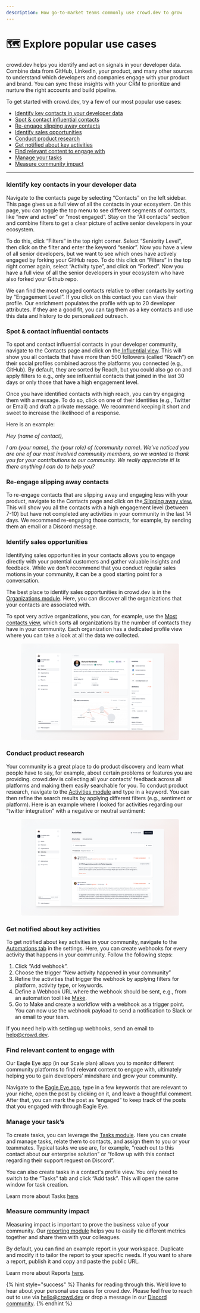 ```yaml
---
description: How go-to-market teams commonly use crowd.dev to grow
---
```


# 🗺 Explore popular use cases

crowd.dev helps you identify and act on signals in your developer data. Combine data from GitHub, LinkedIn, your product, and many other sources to understand which developers and companies engage with your product and brand. You can sync these insights with your CRM to prioritize and nurture the right accounts and build pipeline.

To get started with crowd.dev, try a few of our most popular use cases:

* [Identify key contacts in your developer data](explore-popular-use-cases.md#identify-key-contacts-in-your-developer-data)
* [Spot & contact influential contacts ](explore-popular-use-cases.md#spot-and-contact-influential-members)
* [Re-engage slipping away contacts](explore-popular-use-cases.md#re-engage-slipping-away-members)
* [Identify sales opportunities](explore-popular-use-cases.md#identify-sales-opportunities)
* [Conduct product research](explore-popular-use-cases.md#conduct-product-research)
* [Get notified about key activities](explore-popular-use-cases.md#get-notified-about-key-community-activities)
* [Find relevant content to engage with](explore-popular-use-cases.md#find-relevant-content-to-engage-with)
* [Manage your t](explore-popular-use-cases.md#manage-your-daily-community-to-dos)[asks](explore-popular-use-cases.md#manage-your-tasks)
* [Measure community impact](explore-popular-use-cases.md#measure-community-impact)

***

### Identify key contacts in your developer data

Navigate to the contacts page by selecting “Contacts” on the left sidebar. This page gives us a full view of all the contacts in your ecosystem. On this page, you can toggle the top menu to see different segments of contacts, like “new and active” or “most engaged”. Stay on the “All contacts” section and combine filters to get a clear picture of active senior developers in your ecosystem.

To do this, click “Filters” in the top right corner.  Select “Seniority Level”, then click on the filter and enter the keyword “senior”. Now you have a view of all senior developers, but we want to see which ones have actively engaged by forking your GitHub repo. To do this click on “Filters” in the top right corner again, select “Activity type”, and click on “Forked”. Now you have a full view of all the senior developers in your ecosystem who have also forked your Github repo.&#x20;

We can find the most engaged contacts relative to other contacts by sorting by “Engagement Level”. If you click on this contact you can view their profile. Our enrichment populates the profile with up to 20 developer attributes. If they are a good fit, you can tag them as a key contacts and use this data and history to do personalized outreach.&#x20;

### Spot & contact influential contacts

To spot and contact influential contacts in your developer community, navigate to the Contacts page and click on the[ Influential view](https://app.crowd.dev/contacts?search=\&relation=and\&order.prop=lastActive\&order.order=descending\&settings.bot=exclude\&settings.teamMember=exclude\&settings.organization=exclude\&reach.operator=gte\&reach.value=500). This will show you all contacts that have more than 500 followers (called “Reach”) on their social profiles combined across the platforms you connected (e.g., GitHub). By default, they are sorted by Reach, but you could also go on and apply filters to e.g., only see influential contacts that joined in the last 30 days or only those that have a high engagement level.&#x20;

Once you have identified contacts with high reach, you can try engaging them with a message. To do so, click on one of their identities (e.g., Twitter or Email) and draft a private message. We recommend keeping it short and sweet to increase the likelihood of a response.

Here is an example:

_Hey (name of contact),_

_I am (your name), the (your role) of (community name). We’ve noticed you are one of our most involved community members, so we wanted to thank you for your contributions to our community. We really appreciate it! Is there anything I can do to help you?_

### Re-engage slipping away contacts

To re-engage contacts that are slipping away and engaging less with your product, navigate to the Contacts page and click on the[ Slipping away view.](https://app.crowd.dev/contacts?search=\&relation=and\&order.prop=lastActive\&order.order=descending\&settings.bot=exclude\&settings.teamMember=exclude\&settings.organization=exclude\&engagementLevel.value=fan,ultra\&engagementLevel.include=true\&lastActivityDate.operator=lt\&lastActivityDate.value=2023-09-07) This will show you all the contacts with a high engagement level (between 7-10) but have not completed any activities in your community in the last 14 days. We recommend re-engaging those contacts, for example, by sending them an email or a Discord message.

### Identify sales opportunities

Identifying sales opportunities in your contacts allows you to engage directly with your potential customers and gather valuable insights and feedback. While we don't recommend that you conduct regular sales motions in your community, it can be a good starting point for a conversation.

The best place to identify sales opportunities in crowd.dev is in the [Organizations module](https://app.crowd.dev/organizations). Here, you can discover all the organizations that your contacts are associated with.

To spot very active organizations, you can, for example, use the [Most contacts view](https://app.crowd.dev/organizations?search=\&relation=and\&order.prop=memberCount\&order.order=descending\&settings.teamOrganization=exclude), which sorts all organizations by the number of contacts they have in your community. Each organization has a dedicated profile view where you can take a look at all the data we collected.&#x20;

<figure><img src="../.gitbook/assets/docs-contact-profile.png" alt=""><figcaption></figcaption></figure>

### Conduct product research

Your community is a great place to do product discovery and learn what people have to say, for example, about certain problems or features you are providing. crowd.dev is collecting all your contacts’ feedback across all platforms and making them easily searchable for you. To conduct product research, navigate to the [Activities module](https://app.crowd.dev/activities) and type in a keyword. You can then refine the search results by applying different filters (e.g., sentiment or platform). Here is an example where I looked for activities regarding our “twitter integration” with a negative or neutral sentiment:&#x20;

<figure><img src="../.gitbook/assets/docs-activities-research.png" alt=""><figcaption></figcaption></figure>

### Get notified about key activities

To get notified about key activities in your community, navigate to the [Automations tab](https://app.crowd.dev/settings?activeTab=automations) in the settings. Here, you can create webhooks for every activity that happens in your community. Follow the following steps:

1. Click “Add webhook”.
2. Choose the trigger “New activity happened in your community”
3. Refine the activities that trigger the webhook by applying filters for platform, activity type, or keywords.
4. Define a Webhook URL where the webhook should be sent, e.g., from an automation tool like [Make](https://make.com/).
5. Go to Make and create a workflow with a webhook as a trigger point. You can now use the webhook payload to send a notification to Slack or an email to your team.

If you need help with setting up webhooks, send an email to [help@crowd.dev](mailto:help@crowd.dev).

### Find relevant content to engage with

Our Eagle Eye app (in our Scale plan) allows you to monitor different community platforms to find relevant content to engage with, ultimately helping you to gain developers’ mindshare and grow your community.

Navigate to the [Eagle Eye app](https://app.crowd.dev/eagle-eye), type in a few keywords that are relevant to your niche, open the post by clicking on it, and leave a thoughtful comment. After that, you can mark the post as “engaged” to keep track of the posts that you engaged with through Eagle Eye.&#x20;

### Manage your task’s

To create tasks, you can leverage the [Tasks module](https://app.crowd.dev/task). Here you can create and manage tasks, relate them to contacts, and assign them to you or your teammates. Typical tasks we use are, for example, “reach out to this contact about our enterprise solution” or “follow up with this contact regarding their support request on Discord”.

You can also create tasks in a contact's profile view. You only need to switch to the “Tasks” tab and click “Add task”. This will open the same window for task creation.

Learn more about Tasks [here](https://docs.crowd.dev/docs/tasks).

### Measure community impact

Measuring impact is important to prove the business value of your community. Our [reporting module](https://app.crowd.dev/reports) helps you to easily tie different metrics together and share them with your colleagues.

By default, you can find an example report in your workspace. Duplicate and modify it to tailor the report to your specific needs. If you want to share a report, publish it and copy and paste the public URL.

Learn more about Reports [here](../guides/reports/).

{% hint style="success" %}
Thanks for reading through this. We’d love to hear about your personal use cases for crowd.dev. Please feel free to reach out to use via [hello@crowd.dev](mailto:hello@crowd.dev) or drop a message in our [Discord community](http://crowd.dev/discord).
{% endhint %}

